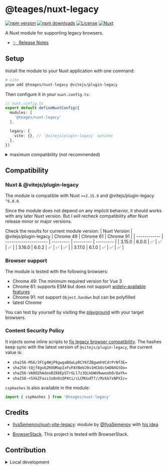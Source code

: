 # @teages/nuxt-legacy

[![npm version][npm-version-src]][npm-version-href]
[![npm downloads][npm-downloads-src]][npm-downloads-href]
[![License][license-src]][license-href]
[![Nuxt][nuxt-src]][nuxt-href]

A Nuxt module for supporting legacy browsers.

- [✨ &nbsp;Release Notes](/CHANGELOG.md)

## Setup

Install the module to your Nuxt application with one command:

```bash
# vite
pnpm add @teages/nuxt-legacy @vitejs/plugin-legacy
```

Then configure it in your `nuxt.config.ts`:

```ts
// nuxt.config.ts
export default defineNuxtConfig({
  modules: [
    '@teages/nuxt-legacy'
  ],

  legacy: {
    vite: {}, // `@vitejs/plugin-legacy` options
  },
})
```

<details>
  <summary>maximum compatibility (not recommended)</summary>

  ```ts
  // nuxt.config.ts
  export default defineNuxtConfig({
    modules: [
      '@teages/nuxt-legacy'
    ],

    legacy: {
      vite: {
        targets: ['fully supports proxy'],
        modernPolyfills: true,
      },
    },
  })
  ```

</details>

## Compatibility

### Nuxt & @vitejs/plugin-legacy

The module is compatible with Nuxt `>=3.15.0` and @vitejs/plugin-legacy `^6.0.0`.

Since the module does not depend on any implicit behavior, it should works with any later Nuxt version. But I will recheck compatibility after Nuxt release minor or major versions.

Check the results for current module version:
| Nuxt Version | @vitejs/plugin-legacy | Chrome 49 | Chrome 61 | Chrome 91 |
| ------------ | --------------------- | --------- | --------- | --------- |
| 3.15.0       | 6.0.0                 | ✅        | ✅        | ✅        |
| 3.16.0       | 6.0.2                 | ✅        | ✅        | ✅        |
| 3.17.0       | 6.1.0                 | ✅        | ✅        | ✅        |

### Browser support

The module is tested with the following browsers:

- Chrome 49: The minimum required version for Vue 3
- Chrome 61: supports ESM but does not support [widely-available features](https://vite.dev/guide/build.html#browser-compatibility)
- Chrome 91: not support `Object.hasOwn` but can be polyfilled
- latest Chrome

You can test by yourself by visiting the [playground](https://nuxt-legacy.pages.dev/) with your target browsers.

### Content Security Policy

It injects some inline scripts to [fix legacy browser compatibility](https://github.com/vitejs/vite/tree/main/packages/plugin-legacy#content-security-policy). The hashes keep sync with the latest version of `@vitejs/plugin-legacy`, the current value is:

- `sha256-MS6/3FCg4WjP9gwgaBGwLpRCY6fZBgwmhVCdrPrNf3E=`
- `sha256-tQjf8gvb2ROOMapIxFvFAYBeUJ0v1HCbOcSmDNXGtDo=`
- `sha256-VA8O2hAdooB288EpSTrGLl7z3QikbWU9wwoebO/QaYk=`
- `sha256-+5XkZFazzJo8n0iOP4ti/cLCMUudTf//Mzkb7xNPXIc=`

`cspHashes` is also available in the module:

```ts
import { cspHashes } from '@teages/nuxt-legacy'
```

## Credits

- [IlyaSemenov/nuxt-vite-legacy](https://github.com/IlyaSemenov/nuxt-vite-legacy): module by [@IlyaSemenov](https://github.com/IlyaSemenov) with [his idea](https://github.com/nuxt/nuxt/issues/15464#issuecomment-1539790246)

- [BrowserStack](https://www.browserstack.com/open-source). This project is tested with BrowserStack.

## Contribution

<details>
  <summary>Local development</summary>

  ```bash
  # Install dependencies
  npm install

  # Generate type stubs
  npm run dev:prepare

  # Develop with the playground
  npm run dev

  # Build the playground
  npm run dev:build

  # Run ESLint
  npm run lint

  # Run Vitest
  npm run test
  npm run test:watch

  # Release new version
  npm run release
  ```

</details>

<!-- Badges -->
[npm-version-src]: https://img.shields.io/npm/v/@teages/nuxt-legacy/latest.svg?style=flat&colorA=020420&colorB=00DC82
[npm-version-href]: https://npmjs.com/package/@teages/nuxt-legacy

[npm-downloads-src]: https://img.shields.io/npm/dm/@teages/nuxt-legacy.svg?style=flat&colorA=020420&colorB=00DC82
[npm-downloads-href]: https://npm.chart.dev/@teages/nuxt-legacy

[license-src]: https://img.shields.io/npm/l/@teages/nuxt-legacy.svg?style=flat&colorA=020420&colorB=00DC82
[license-href]: https://npmjs.com/package/@teages/nuxt-legacy

[nuxt-src]: https://img.shields.io/badge/Nuxt-020420?logo=nuxt.js
[nuxt-href]: https://nuxt.com
